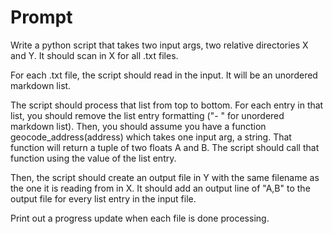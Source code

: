 # Prompt

Write a python script that takes two input args, two relative directories X and Y. It should scan in X for all .txt files.

For each .txt file, the script should read in the input. It will be an unordered markdown list. 

The script should process that list from top to bottom. For each entry in that list, you should remove the list entry formatting ("- " for unordered markdown list). Then, you should assume you have a function geocode_address(address) which takes one input arg, a string. That function will return a tuple of two floats A and B. The script should call that function using the value of the list entry.

Then, the script should create an output file in Y with the same filename as the one it is reading from in X. It should add an output line of "A,B" to the output file for every list entry in the input file.

Print out a progress update when each file is done processing.